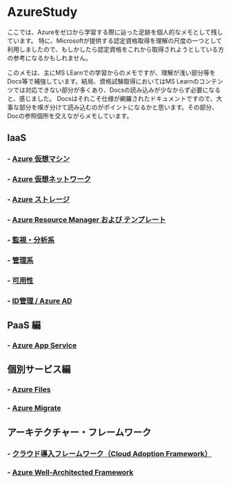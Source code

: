 # AzureStudy

ここでは、Azureをゼロから学習する際に辿った足跡を個人的なメモとして残しています。
特に、Microsoftが提供する認定資格取得を理解の尺度の一つとして利用しましたので、もしかしたら認定資格をこれから取得されようとしている方の参考になるかもしれません。

このメモは、主にMS LEarnでの学習からのメモですが、理解が浅い部分等をDocs等で補強しています。結局、資格試験取得においてはMS Learnのコンテンツでは対応できない部分が多くあり、Docsの読み込みが少なからず必要になると、感じました。
Docsはそれこそ仕様が網羅されたドキュメントですので、大事な部分を嗅ぎ分けて読み込むのがポイントになるかと思います。その部分、Docの参照個所を交えながらメモしています。

## IaaS

### - [Azure 仮想マシン](./AzureVM/)

### - [Azure 仮想ネットワーク](./AzureNW/)

### - [Azure ストレージ](./AzureStorage/)

### - [Azure Resource Manager および テンプレート](./AzureResourceManager/)

### - [監視・分析系](./AzureObservability/)

### - [管理系](./AzureManagement/)

### - [可用性](./AzureAvailability/)

### - [ID管理 / Azure AD](./AzureAD/)

## PaaS 編

### - [Azure App Service](./AzureAppService)

## 個別サービス編

### - [Azure Files](./AzureFiles/)

### - [Azure Migrate](./AzureMigrate/)

## アーキテクチャー・フレームワーク

### - [クラウド導入フレームワーク（Cloud Adoption Framework）](./CloudAdoptionFramework/)

### - [Azure Well-Architected Framework](./AzureWell-ArchitectedFramework/)

